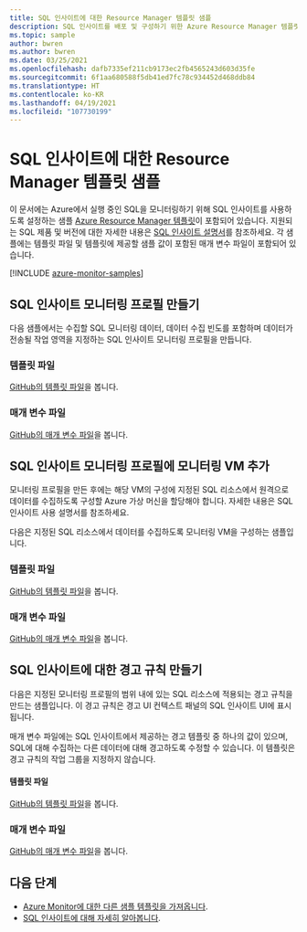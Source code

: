 ```yaml
---
title: SQL 인사이트에 대한 Resource Manager 템플릿 샘플
description: SQL 인사이트를 배포 및 구성하기 위한 Azure Resource Manager 템플릿 샘플입니다.
ms.topic: sample
author: bwren
ms.author: bwren
ms.date: 03/25/2021
ms.openlocfilehash: dafb7335ef211cb9173ec2fb4565243d603d35fe
ms.sourcegitcommit: 6f1aa680588f5db41ed7fc78c934452d468ddb84
ms.translationtype: HT
ms.contentlocale: ko-KR
ms.lasthandoff: 04/19/2021
ms.locfileid: "107730199"
---
```

# <a name="resource-manager-template-samples-for-sql-insights"></a>SQL 인사이트에 대한 Resource Manager 템플릿 샘플
이 문서에는 Azure에서 실행 중인 SQL을 모니터링하기 위해 SQL 인사이트를 사용하도록 설정하는 샘플 [Azure Resource Manager 템플릿](../../azure-resource-manager/templates/template-syntax.md)이 포함되어 있습니다.  지원되는 SQL 제품 및 버전에 대한 자세한 내용은 [SQL 인사이트 설명서](sql-insights-overview.md)를 참조하세요. 각 샘플에는 템플릿 파일 및 템플릿에 제공할 샘플 값이 포함된 매개 변수 파일이 포함되어 있습니다.

[!INCLUDE [azure-monitor-samples](../../../includes/azure-monitor-resource-manager-samples.md)]


## <a name="create-a-sql-insights-monitoring-profile"></a>SQL 인사이트 모니터링 프로필 만들기
다음 샘플에서는 수집할 SQL 모니터링 데이터, 데이터 수집 빈도를 포함하며 데이터가 전송될 작업 영역을 지정하는 SQL 인사이트 모니터링 프로필을 만듭니다.


### <a name="template-file"></a>템플릿 파일

[GitHub의 템플릿 파일](https://github.com/microsoft/Application-Insights-Workbooks/blob/master/Workbooks/Workloads/SQL/Create%20new%20profile/CreateNewProfile.armtemplate)을 봅니다.

### <a name="parameter-file"></a>매개 변수 파일

[GitHub의 매개 변수 파일](https://github.com/microsoft/Application-Insights-Workbooks/blob/master/Workbooks/Workloads/SQL/Create%20new%20profile/CreateNewProfile.parameters.json)을 봅니다.


## <a name="add-a-monitoring-vm-to-a-sql-insights-monitoring-profile"></a>SQL 인사이트 모니터링 프로필에 모니터링 VM 추가
모니터링 프로필을 만든 후에는 해당 VM의 구성에 지정된 SQL 리소스에서 원격으로 데이터를 수집하도록 구성할 Azure 가상 머신을 할당해야 합니다.  자세한 내용은 SQL 인사이트 사용 설명서를 참조하세요.

다음은 지정된 SQL 리소스에서 데이터를 수집하도록 모니터링 VM을 구성하는 샘플입니다.


### <a name="template-file"></a>템플릿 파일

[GitHub의 템플릿 파일](https://github.com/microsoft/Application-Insights-Workbooks/blob/master/Workbooks/Workloads/SQL/Add%20monitoring%20virtual%20machine/AddMonitoringVirtualMachine.armtemplate)을 봅니다.

### <a name="parameter-file"></a>매개 변수 파일

[GitHub의 매개 변수 파일](https://github.com/microsoft/Application-Insights-Workbooks/blob/master/Workbooks/Workloads/SQL/Add%20monitoring%20virtual%20machine/AddMonitoringVirtualMachine.parameters.json)을 봅니다.


## <a name="create-an-alert-rule-for-sql-insights"></a>SQL 인사이트에 대한 경고 규칙 만들기
다음은 지정된 모니터링 프로필의 범위 내에 있는 SQL 리소스에 적용되는 경고 규칙을 만드는 샘플입니다.  이 경고 규칙은 경고 UI 컨텍스트 패널의 SQL 인사이트 UI에 표시됩니다.  

매개 변수 파일에는 SQL 인사이트에서 제공하는 경고 템플릿 중 하나의 값이 있으며, SQL에 대해 수집하는 다른 데이터에 대해 경고하도록 수정할 수 있습니다.  이 템플릿은 경고 규칙의 작업 그룹을 지정하지 않습니다.


#### <a name="template-file"></a>템플릿 파일

[GitHub의 템플릿 파일](https://github.com/microsoft/Application-Insights-Workbooks/blob/master/Workbooks/Workloads/Alerts/log-metric-noag.armtemplate)을 봅니다.

### <a name="parameter-file"></a>매개 변수 파일

[GitHub의 매개 변수 파일](https://github.com/microsoft/Application-Insights-Workbooks/blob/master/Workbooks/Workloads/Alerts/sql-cpu-utilization-percent.parameters.json)을 봅니다.





## <a name="next-steps"></a>다음 단계

* [Azure Monitor에 대한 다른 샘플 템플릿을 가져옵니다](../resource-manager-samples.md).
* [SQL 인사이트에 대해 자세히 알아봅니다](sql-insights-overview.md).
